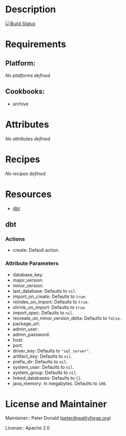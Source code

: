 # Description

[![Build Status](https://secure.travis-ci.org/realityforge/chef-dbt.svg?branch=master)](http://travis-ci.org/realityforge/chef-dbt)

# Requirements

## Platform:

*No platforms defined*

## Cookbooks:

* archive

# Attributes

*No attributes defined*

# Recipes

*No recipes defined*

# Resources

* [dbt](#dbt)

## dbt

### Actions

- create:  Default action.

### Attribute Parameters

- database_key:
- major_version:
- minor_version:
- last_database:  Defaults to <code>nil</code>.
- import_on_create:  Defaults to <code>true</code>.
- reindex_on_import:  Defaults to <code>true</code>.
- shrink_on_import:  Defaults to <code>true</code>.
- import_spec:  Defaults to <code>nil</code>.
- recreate_on_minor_version_delta:  Defaults to <code>false</code>.
- package_url:
- admin_user:
- admin_password:
- host:
- port:
- driver_key:  Defaults to <code>"sql_server"</code>.
- artifact_key:  Defaults to <code>nil</code>.
- prefix_dir:  Defaults to <code>nil</code>.
- system_user:  Defaults to <code>nil</code>.
- system_group:  Defaults to <code>nil</code>.
- linked_databases:  Defaults to <code>{}</code>.
- java_memory:  In megabytes. Defaults to <code>100</code>.

# License and Maintainer

Maintainer:: Peter Donald (<peter@realityforge.org>)

License:: Apache 2.0
